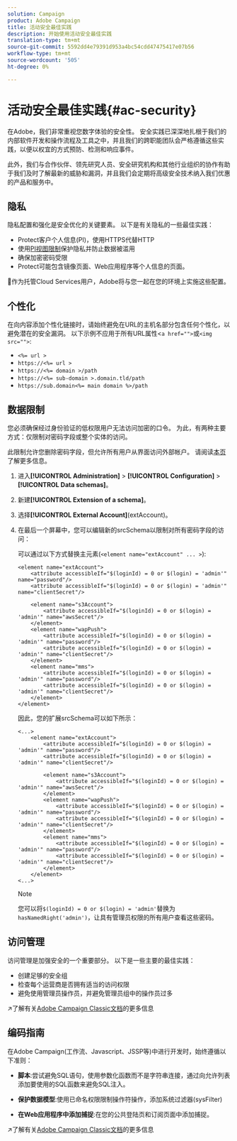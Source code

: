 ```yaml
---
solution: Campaign
product: Adobe Campaign
title: 活动安全最佳实践
description: 开始使用活动安全最佳实践
translation-type: tm+mt
source-git-commit: 5592dd4e79391d953a4bc54cdd47475417e07b56
workflow-type: tm+mt
source-wordcount: '505'
ht-degree: 0%

---
```


# 活动安全最佳实践{#ac-security}

在Adobe，我们非常重视您数字体验的安全性。 安全实践已深深地扎根于我们的内部软件开发和操作流程及工具之中，并且我们的跨职能团队会严格遵循这些实践，以便以权宜的方式预防、检测和响应事件。

此外，我们与合作伙伴、领先研究人员、安全研究机构和其他行业组织的协作有助于我们及时了解最新的威胁和漏洞，并且我们会定期将高级安全技术纳入我们优惠的产品和服务中。

## 隐私

隐私配置和强化是安全优化的关键要素。 以下是有关隐私的一些最佳实践：

* Protect客户个人信息(PI)，使用HTTPS代替HTTP
* 使用[PI视图限制](../dev/restrict-pi-view.md)保护隐私并防止数据被滥用
* 确保加密密码受限
* Protect可能包含镜像页面、Web应用程序等个人信息的页面。

:speech_balloon:作为托管Cloud Services用户，Adobe将与您一起在您的环境上实施这些配置。

## 个性化

在向内容添加个性化链接时，请始终避免在URL的主机名部分包含任何个性化，以避免潜在的安全漏洞。 以下示例不应用于所有URL属性&lt;`a href="">`或`<img src="">`:

* `<%= url >`
* `https://<%= url >`
* `https://<%= domain >/path`
* `https://<%= sub-domain >.domain.tld/path`
* `https://sub.domain<%= main domain %>/path`

## 数据限制

您必须确保经过身份验证的低权限用户无法访问加密的口令。 为此，有两种主要方式：仅限制对密码字段或整个实体的访问。

此限制允许您删除密码字段，但允许所有用户从界面访问外部帐户。 请阅读[本页](../dev/restrict-pi-view.md)了解更多信息。

1. 进入&#x200B;**[!UICONTROL Administration]** > **[!UICONTROL Configuration]** > **[!UICONTROL Data schemas]**。

1. 新建&#x200B;**[!UICONTROL Extension of a schema]**。

1. 选择&#x200B;**[!UICONTROL External Account]**(extAccount)。

1. 在最后一个屏幕中，您可以编辑新的srcSchema以限制对所有密码字段的访问：

   可以通过以下方式替换主元素(`<element name="extAccount" ... >`):

   ```
   <element name="extAccount">
       <attribute accessibleIf="$(loginId) = 0 or $(login) = 'admin'" name="password"/>
       <attribute accessibleIf="$(loginId) = 0 or $(login) = 'admin'" name="clientSecret"/>
   
       <element name="s3Account">
           <attribute accessibleIf="$(loginId) = 0 or $(login) = 'admin'" name="awsSecret"/>
       </element>
       <element name="wapPush">
           <attribute accessibleIf="$(loginId) = 0 or $(login) = 'admin'" name="password"/>
           <attribute accessibleIf="$(loginId) = 0 or $(login) = 'admin'" name="clientSecret"/>
       </element>
       <element name="mms">
           <attribute accessibleIf="$(loginId) = 0 or $(login) = 'admin'" name="password"/>
           <attribute accessibleIf="$(loginId) = 0 or $(login) = 'admin'" name="clientSecret"/>
       </element>
   </element>
   ```

   因此，您的扩展srcSchema可以如下所示：

   ```
   <...>
       <element name="extAccount">
           <attribute accessibleIf="$(loginId) = 0 or $(login) = 'admin'" name="password"/>
           <attribute accessibleIf="$(loginId) = 0 or $(login) = 'admin'" name="clientSecret"/>
   
           <element name="s3Account">
               <attribute accessibleIf="$(loginId) = 0 or $(login) = 'admin'" name="awsSecret"/>
           </element>
           <element name="wapPush">
               <attribute accessibleIf="$(loginId) = 0 or $(login) = 'admin'" name="password"/>
               <attribute accessibleIf="$(loginId) = 0 or $(login) = 'admin'" name="clientSecret"/>
           </element>
           <element name="mms">
               <attribute accessibleIf="$(loginId) = 0 or $(login) = 'admin'" name="password"/>
               <attribute accessibleIf="$(loginId) = 0 or $(login) = 'admin'" name="clientSecret"/>
           </element>
       </element>
   <...> 
   ```

   >[!NOTE]
   >
   >您可以将`$(loginId) = 0 or $(login) = 'admin'`替换为`hasNamedRight('admin')`，让具有管理员权限的所有用户查看这些密码。


## 访问管理

访问管理是加强安全的一个重要部分。 以下是一些主要的最佳实践：

* 创建足够的安全组
* 检查每个运营商是否拥有适当的访问权限
* 避免使用管理员操作员，并避免管理员组中的操作员过多

:arrow_upper_right:了解有关[Adobe Campaign Classic文档](https://experienceleague.adobe.com/docs/campaign-classic/using/installing-campaign-classic/security-privacy/access-management.html?lang=en#webapp-operator)的更多信息

## 编码指南

在Adobe Campaign(工作流、Javascript、JSSP等)中进行开发时，始终遵循以下准则：

* **脚本**:尝试避免SQL语句，使用参数化函数而不是字符串连接，通过向允许列表添加要使用的SQL函数来避免SQL注入。

* **保护数据模型**:使用已命名权限限制操作符操作，添加系统过滤器(sysFilter)

* **在Web应用程序中添加捕捉**:在您的公共登陆页和订阅页面中添加捕捉。

:arrow_upper_right:了解有关[Adobe Campaign Classic文档](https://experienceleague.adobe.com/docs/campaign-classic/using/installing-campaign-classic/security-privacy/scripting-coding-guidelines.html?lang=en#installing-campaign-classic)的更多信息
